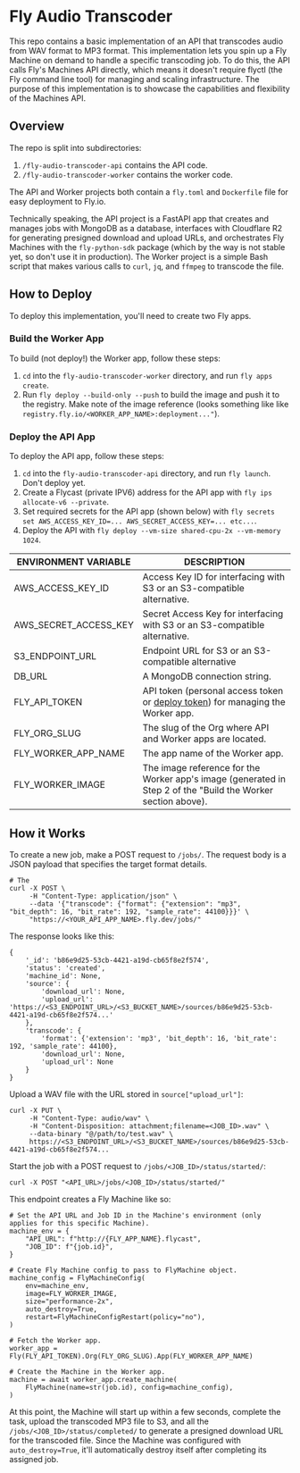 # Fly Audio Transcoder

This repo contains a basic implementation of an API that transcodes audio from WAV format to MP3 format. This implementation lets you spin up a Fly Machine on demand to handle a specific transcoding job. To do this, the API calls Fly's Machines API directly, which means it doesn't require flyctl (the Fly command line tool) for managing and scaling infrastructure. The purpose of this implementation is to showcase the capabilities and flexibility of the Machines API.

## Overview

The repo is split into subdirectories:

1. `/fly-audio-transcoder-api` contains the API code.
2. `/fly-audio-transcoder-worker` contains the worker code.

The API and Worker projects both contain a `fly.toml` and `Dockerfile` file for easy deployment to Fly.io.

Technically speaking, the API project is a FastAPI app that creates and manages jobs with MongoDB as a database, interfaces with Cloudflare R2 for generating presigned download and upload URLs, and orchestrates Fly Machines with the `fly-python-sdk` package (which by the way is not stable yet, so don't use it in production). The Worker project is a simple Bash script that makes various calls to `curl`, `jq`, and `ffmpeg` to transcode the file.

## How to Deploy

To deploy this implementation, you'll need to create two Fly apps.

### Build the Worker App

To build (not deploy!) the Worker app, follow these steps:

1. `cd` into the `fly-audio-transcoder-worker` directory, and run `fly apps create`.
2. Run `fly deploy --build-only --push` to build the image and push it to the registry. Make note of the image reference (looks something like like `registry.fly.io/<WORKER_APP_NAME>:deployment..."`).

### Deploy the API App

To deploy the API app, follow these steps:

1. `cd` into the `fly-audio-transcoder-api` directory, and run `fly launch`. Don't deploy yet.
2. Create a Flycast (private IPV6) address for the API app with `fly ips allocate-v6 --private`.
3. Set required secrets for the API app (shown below) with `fly secrets set AWS_ACCESS_KEY_ID=... AWS_SECRET_ACCESS_KEY=... etc...`.
4. Deploy the API with `fly deploy --vm-size shared-cpu-2x --vm-memory 1024`.

|ENVIRONMENT VARIABLE | DESCRIPTION                                                                                                                  |
|---------------------|------------------------------------------------------------------------------------------------------------------------------|
|AWS_ACCESS_KEY_ID    |Access Key ID for interfacing with S3 or an S3-compatible alternative.                                                        |
|AWS_SECRET_ACCESS_KEY|Secret Access Key for interfacing with S3 or an S3-compatible alternative.                                                    |
|S3_ENDPOINT_URL      |Endpoint URL for S3 or an S3-compatible alternative                                                                           |
|DB_URL               |A MongoDB connection string.                                                                                                  |
|FLY_API_TOKEN        |API token (personal access token or [deploy token](https://fly.io/docs/reference/deploy-tokens/)) for managing the Worker app.|
|FLY_ORG_SLUG         |The slug of the Org where API and Worker apps are located.                                                                    |
|FLY_WORKER_APP_NAME  |The app name of the Worker app.                                                                                               |
|FLY_WORKER_IMAGE     |The image reference for the Worker app's image (generated in Step 2 of the "Build the Worker section above).                  |

## How it Works

To create a new job, make a POST request to `/jobs/`. The request body is a JSON payload that specifies the target format details.

```
# The 
curl -X POST \
     -H "Content-Type: application/json" \
     --data '{"transcode": {"format": {"extension": "mp3", "bit_depth": 16, "bit_rate": 192, "sample_rate": 44100}}}' \
     "https://<YOUR_API_APP_NAME>.fly.dev/jobs/"
```

The response looks like this:

```
{
    '_id': 'b86e9d25-53cb-4421-a19d-cb65f8e2f574',
    'status': 'created',
    'machine_id': None,
    'source': {
        'download_url': None,
        'upload_url': 'https://<S3_ENDPOINT_URL>/<S3_BUCKET_NAME>/sources/b86e9d25-53cb-4421-a19d-cb65f8e2f574...'
    },
    'transcode': {
        'format': {'extension': 'mp3', 'bit_depth': 16, 'bit_rate': 192, 'sample_rate': 44100},
        'download_url': None,
        'upload_url': None
    }
}
```

Upload a WAV file with the URL stored in `source["upload_url"]`:

```
curl -X PUT \
     -H "Content-Type: audio/wav" \
     -H "Content-Disposition: attachment;filename=<JOB_ID>.wav" \
     --data-binary "@/path/to/test.wav" \
     https://<S3_ENDPOINT_URL>/<S3_BUCKET_NAME>/sources/b86e9d25-53cb-4421-a19d-cb65f8e2f574...
```

Start the job with a POST request to `/jobs/<JOB_ID>/status/started/`:

```
curl -X POST "<API_URL>/jobs/<JOB_ID>/status/started/"
```

This endpoint creates a Fly Machine like so:

```
# Set the API URL and Job ID in the Machine's environment (only applies for this specific Machine).
machine_env = {
    "API_URL": f"http://{FLY_APP_NAME}.flycast",
    "JOB_ID": f"{job.id}",
}

# Create Fly Machine config to pass to FlyMachine object.
machine_config = FlyMachineConfig(
    env=machine_env,
    image=FLY_WORKER_IMAGE,
    size="performance-2x",
    auto_destroy=True,
    restart=FlyMachineConfigRestart(policy="no"),
)

# Fetch the Worker app.
worker_app = Fly(FLY_API_TOKEN).Org(FLY_ORG_SLUG).App(FLY_WORKER_APP_NAME)

# Create the Machine in the Worker app.
machine = await worker_app.create_machine(
    FlyMachine(name=str(job.id), config=machine_config),
)
```

At this point, the Machine will start up within a few seconds, complete the task, upload the transcoded MP3 file to S3, and all the `/jobs/<JOB_ID>/status/completed/` to generate a presigned download URL for the transcoded file. Since the Machine was configured with `auto_destroy=True`, it'll automatically destroy itself after completing its assigned job.